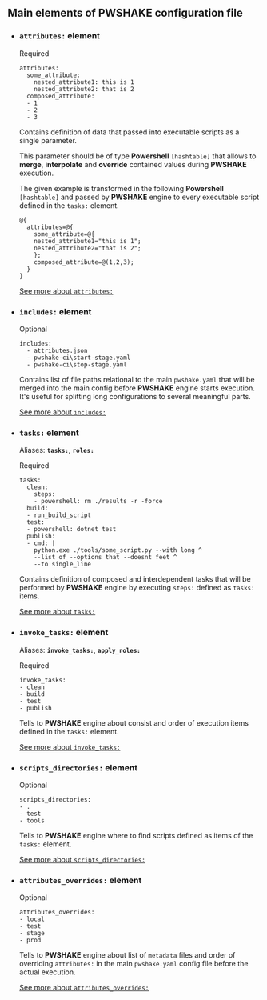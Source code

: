 ## Main elements of **PWSHAKE** configuration file

* ### **`attributes:` element**
    Required

    ```
    attributes:
      some_attribute: 
        nested_attribute1: this is 1
        nested_attribute2: that is 2
      composed_attribute:
      - 1
      - 2
      - 3
    ```
    Contains definition of data that passed into executable scripts as a single parameter.

    This parameter should be of type **Powershell** `[hashtable]` that allows to **merge**, **interpolate** and **override** contained values during **PWSHAKE** execution.

    The given example is transformed in the following **Powershell** `[hashtable]` and passed by **PWSHAKE** engine to every executable script defined in the `tasks:` element.
    ```
    @{
      attributes=@{
        some_attribute=@{
        nested_attribute1="this is 1";
        nested_attribute2="that is 2";
        };
        composed_attribute=@(1,2,3);
      }
    }
    ```
    [See more about `attributes:`](../doc/attributes.md)

* ### **`includes:` element**
    Optional
    ```
    includes:
      - attributes.json
      - pwshake-ci\start-stage.yaml
      - pwshake-ci\stop-stage.yaml
    ```
    Contains list of file paths relational to the main `pwshake.yaml` that will be merged into the main config before **PWSHAKE** engine starts execution. It's useful for splitting long configurations to several meaningful parts.

    [See more about `includes:`](../doc/includes.md)
    

* ### **`tasks:` element**

  Aliases: **`tasks:`**, **`roles:`**

  Required

  ```
  tasks:
    clean:
      steps:
      - powershell: rm ./results -r -force
    build:
    - run_build_script
    test:
    - powershell: dotnet test
    publish:
    - cmd: |
      python.exe ./tools/some_script.py --with long ^
      --list of --options that --doesnt feet ^
      --to single_line
  ```
  Contains definition of composed and interdependent tasks that will be performed by **PWSHAKE** engine by executing `steps:` defined as `tasks:` items.

  [See more about `tasks:`](../doc/tasks.md)

* ### **`invoke_tasks:` element**

  Aliases: **`invoke_tasks:`**, **`apply_roles:`**

  Required

  ```
  invoke_tasks:
  - clean
  - build
  - test
  - publish
  ```
  Tells to **PWSHAKE** engine about consist and order of execution items defined in the `tasks:` element.

  [See more about `invoke_tasks:`](../doc/invoke_tasks.md)

* ### **`scripts_directories:` element**
    Optional

    ```
    scripts_directories:
    - .
    - test
    - tools
    ```
    Tells to **PWSHAKE** engine where to find scripts defined as items of the `tasks:` element.

    [See more about `scripts_directories:`](../doc/scripts_directories.md)

* ### **`attributes_overrides:` element**
    Optional

    ```
    attributes_overrides:
    - local
    - test
    - stage
    - prod
    ```
    Tells to **PWSHAKE** engine about list of `metadata` files and order of overriding `attributes:` in the main `pwshake.yaml` config file before the actual execution.
    
    [See more about `attributes_overrides:`](../doc/attributes_overrides.md)
